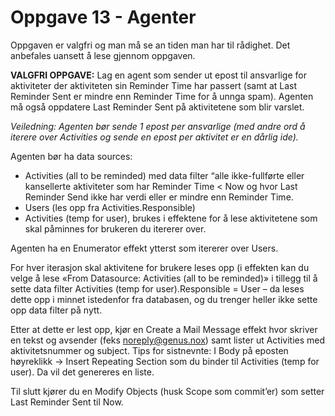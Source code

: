 # Oppgave 13 - Agenter

Oppgaven er valgfri og man må se an tiden man har til rådighet. Det anbefales uansett å lese gjennom oppgaven.

**VALGFRI OPPGAVE:** Lag en agent som sender ut epost til ansvarlige for aktiviteter der aktiviteten sin Reminder Time har passert (samt at Last Reminder Sent er mindre enn Reminder Time for å unnga spam). Agenten må også oppdatere Last Reminder Sent på aktivitetene som blir varslet.

*Veiledning: Agenten bør sende 1 epost per ansvarlige (med andre ord å iterere over Activities og sende en epost per aktivitet er en dårlig ide).*

Agenten bør ha data sources:
  * Activities (all to be reminded) med data filter “alle ikke-fullførte eller kansellerte aktiviteter som har Reminder Time < Now og hvor Last Reminder Send ikke har verdi eller er mindre enn Reminder Time.
  * Users (les opp fra Activities.Responsible)
  * Activities (temp for user), brukes i effektene for å lese aktivitetene som skal påminnes for brukeren du itererer over.
  
Agenten ha en Enumerator effekt ytterst som itererer over Users. 

For hver iterasjon skal aktivitene for brukere leses opp (i effekten kan du velge å lese «From Datasource: Activities (all to be reminded)» i tillegg til å sette data filter Activities (temp for user).Responsible = User – da leses dette opp i minnet istedenfor fra databasen, og du trenger heller ikke sette opp data filter på nytt. 

Etter at dette er lest opp, kjør en Create a Mail Message effekt hvor skriver en tekst og avsender (feks noreply@genus.nox) samt lister ut Activities med aktivitetsnummer og subject. Tips for sistnevnte: I Body på eposten høyreklikk -> Insert Repeating Section som du binder til Activities (temp for user). Da vil det genereres en liste. 

Til slutt kjører du en Modify Objects (husk Scope som commit’er) som setter Last Reminder Sent til Now.
